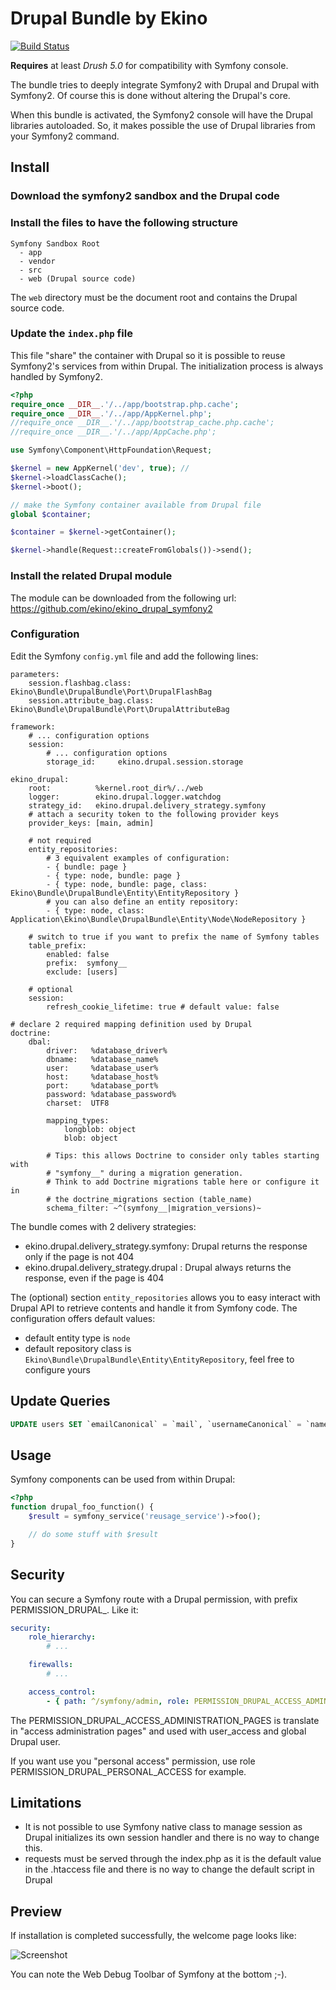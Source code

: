 Drupal Bundle by Ekino
======================

[![Build Status](https://secure.travis-ci.org/ekino/EkinoDrupalBundle.png?branch=master)](http://travis-ci.org/ekino/EkinoDrupalBundle)

**Requires** at least *Drush 5.0* for compatibility with Symfony console.

The bundle tries to deeply integrate Symfony2 with Drupal and Drupal with Symfony2. Of course this is done without
altering the Drupal's core.

When this bundle is activated, the Symfony2 console will have the Drupal libraries autoloaded. So, it makes possible
the use of Drupal libraries from your Symfony2 command.

Install
-------

### Download the symfony2 sandbox and the Drupal code

### Install the files to have the following structure

    Symfony Sandbox Root
      - app
      - vendor
      - src
      - web (Drupal source code)

The ``web`` directory must be the document root and contains the Drupal source code.

### Update the ``index.php`` file

This file "share" the container with Drupal so it is possible to reuse Symfony2's services from within Drupal. The
initialization process is always handled by Symfony2.

``` php
<?php
require_once __DIR__.'/../app/bootstrap.php.cache';
require_once __DIR__.'/../app/AppKernel.php';
//require_once __DIR__.'/../app/bootstrap_cache.php.cache';
//require_once __DIR__.'/../app/AppCache.php';

use Symfony\Component\HttpFoundation\Request;

$kernel = new AppKernel('dev', true); //
$kernel->loadClassCache();
$kernel->boot();

// make the Symfony container available from Drupal file
global $container;

$container = $kernel->getContainer();

$kernel->handle(Request::createFromGlobals())->send();
```
### Install the related Drupal module

The module can be downloaded from the following url: https://github.com/ekino/ekino_drupal_symfony2

### Configuration

Edit the Symfony ``config.yml`` file and add the following lines:

    parameters:
        session.flashbag.class:       Ekino\Bundle\DrupalBundle\Port\DrupalFlashBag
        session.attribute_bag.class:  Ekino\Bundle\DrupalBundle\Port\DrupalAttributeBag

    framework:
        # ... configuration options
        session:
            # ... configuration options
            storage_id:     ekino.drupal.session.storage

    ekino_drupal:
        root:          %kernel.root_dir%/../web
        logger:        ekino.drupal.logger.watchdog
        strategy_id:   ekino.drupal.delivery_strategy.symfony
        # attach a security token to the following provider keys
        provider_keys: [main, admin]

        # not required
        entity_repositories:
            # 3 equivalent examples of configuration:
            - { bundle: page }
            - { type: node, bundle: page }
            - { type: node, bundle: page, class: Ekino\Bundle\DrupalBundle\Entity\EntityRepository }
            # you can also define an entity repository:
            - { type: node, class: Application\Ekino\Bundle\DrupalBundle\Entity\Node\NodeRepository }

        # switch to true if you want to prefix the name of Symfony tables
        table_prefix:
            enabled: false
            prefix:  symfony__
            exclude: [users]

        # optional
        session:
            refresh_cookie_lifetime: true # default value: false

    # declare 2 required mapping definition used by Drupal
    doctrine:
        dbal:
            driver:   %database_driver%
            dbname:   %database_name%
            user:     %database_user%
            host:     %database_host%
            port:     %database_port%
            password: %database_password%
            charset:  UTF8

            mapping_types:
                longblob: object
                blob: object

            # Tips: this allows Doctrine to consider only tables starting with
            # "symfony__" during a migration generation.
            # Think to add Doctrine migrations table here or configure it in
            # the doctrine_migrations section (table_name)
            schema_filter: ~^(symfony__|migration_versions)~

The bundle comes with 2 delivery strategies:

* ekino.drupal.delivery_strategy.symfony: Drupal returns the response only if the page is not 404
* ekino.drupal.delivery_strategy.drupal : Drupal always returns the response, even if the page is 404

The (optional) section ``entity_repositories`` allows you to easy interact with
Drupal API to retrieve contents and handle it from Symfony code.
The configuration offers default values:

* default entity type is ``node``
* default repository class is ``Ekino\Bundle\DrupalBundle\Entity\EntityRepository``, feel free to configure yours

Update Queries
--------------

``` sql
UPDATE users SET `emailCanonical` = `mail`, `usernameCanonical` = `name`, `roles` = 'b:0;';
```

Usage
-----

Symfony components can be used from within Drupal:

``` php
<?php
function drupal_foo_function() {
    $result = symfony_service('reusage_service')->foo();

    // do some stuff with $result
}
```

Security
--------

You can secure a Symfony route with a Drupal permission, with prefix PERMISSION_DRUPAL_.
Like it:

``` yml
security:
    role_hierarchy:
        # ...

    firewalls:
        # ...

    access_control:
        - { path: ^/symfony/admin, role: PERMISSION_DRUPAL_ACCESS_ADMINISTRATION_PAGES }

```

The PERMISSION_DRUPAL_ACCESS_ADMINISTRATION_PAGES is translate in "access administration pages"
and used with user_access and global Drupal user.

If you want use you "personal access" permission, use role PERMISSION_DRUPAL_PERSONAL_ACCESS for example.


Limitations
-----------

* It is not possible to use Symfony native class to manage session as Drupal initializes its own session handler
and there is no way to change this.
* requests must be served through the index.php as it is the default value in the .htaccess file and there is no
way to change the default script in Drupal

Preview
-------

If installation is completed successfully, the welcome page looks like:

![Screenshot](https://raw.github.com/ekino/EkinoDrupalBundle/2.2/Resources/doc/images/welcome.png)

You can note the Web Debug Toolbar of Symfony at the bottom ;-).
